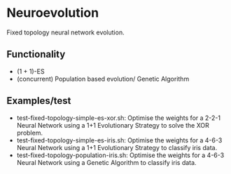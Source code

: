 Neuroevolution
==============

Fixed topology neural network evolution. 

Functionality
-------------

- (1 + 1)-ES
- (concurrent) Population based evolution/ Genetic Algorithm

Examples/test
-------------

- test-fixed-topology-simple-es-xor.sh:   Optimise the weights for a 2-2-1 Neural Network using a 1+1 Evolutionary Strategy to solve the XOR problem.
- test-fixed-topology-simple-es-iris.sh:  Optimise the weights for a 4-6-3 Neural Network using a 1+1 Evolutionary Strategy to classify iris data.
- test-fixed-topology-population-iris.sh: Optimise the weights for a 4-6-3 Neural Network using a Genetic Algorithm to classify iris data.
 
